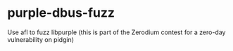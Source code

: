 # purple-dbus-fuzz
Use afl to fuzz libpurple (this is part of the Zerodium contest for a zero-day vulnerability on pidgin)
